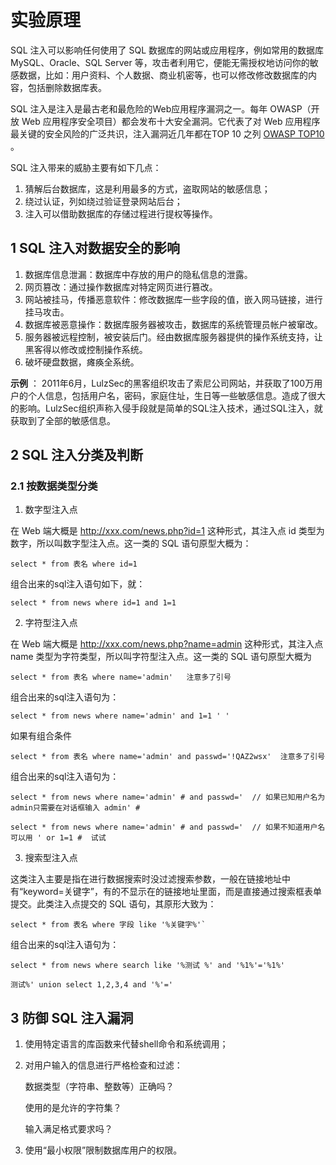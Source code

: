 # 实验原理

SQL 注入可以影响任何使用了 SQL 数据库的网站或应用程序，例如常用的数据库 MySQL、Oracle、SQL Server 等，攻击者利用它，便能无需授权地访问你的敏感数据，比如：用户资料、个人数据、商业机密等，也可以修改修改数据库的内容，包括删除数据库表。

SQL 注入是注入是最古老和最危险的Web应用程序漏洞之一。每年 OWASP（开放 Web 应用程序安全项目）都会发布十大安全漏洞。它代表了对 Web 应用程序最关键的安全风险的广泛共识，注入漏洞近几年都在TOP 10 之列 [OWASP TOP10](https://owasp.org/www-project-top-ten/) 。

SQL 注入带来的威胁主要有如下几点：

1. 猜解后台数据库，这是利用最多的方式，盗取网站的敏感信息；
2. 绕过认证，列如绕过验证登录网站后台；
3. 注入可以借助数据库的存储过程进行提权等操作。

## 1 SQL 注入对数据安全的影响

1. 数据库信息泄漏：数据库中存放的用户的隐私信息的泄露。
2. 网页篡改：通过操作数据库对特定网页进行篡改。
3. 网站被挂马，传播恶意软件：修改数据库一些字段的值，嵌入网马链接，进行挂马攻击。
4. 数据库被恶意操作：数据库服务器被攻击，数据库的系统管理员帐户被窜改。
5. 服务器被远程控制，被安装后门。经由数据库服务器提供的操作系统支持，让黑客得以修改或控制操作系统。
6. 破坏硬盘数据，瘫痪全系统。

**示例** ： 2011年6月，LulzSec的黑客组织攻击了索尼公司网站，并获取了100万用户的个人信息，包括用户名，密码，家庭住址，生日等一些敏感信息。造成了很大的影响。LulzSec组织声称入侵手段就是简单的SQL注入技术，通过SQL注入，就获取到了全部的敏感信息。

## 2 SQL 注入分类及判断

### 2.1 按数据类型分类

1. 数字型注入点

​在 Web 端大概是 http://xxx.com/news.php?id=1 这种形式，其注入点 id 类型为数字，所以叫数字型注入点。这一类的 SQL 语句原型大概为：

```
select * from 表名 where id=1
```

组合出来的sql注入语句如下，就：

```
select * from news where id=1 and 1=1
```

2. 字符型注入点

在 Web 端大概是 http://xxx.com/news.php?name=admin 这种形式，其注入点 name 类型为字符类型，所以叫字符型注入点。这一类的 SQL 语句原型大概为

```
select * from 表名 where name='admin'   注意多了引号
```

组合出来的sql注入语句为：

```
select * from news where name='admin' and 1=1 ' '
```

如果有组合条件

```
select * from 表名 where name='admin' and passwd='!QAZ2wsx'  注意多了引号
```

组合出来的sql注入语句为：

```
select * from news where name='admin' # and passwd='  // 如果已知用户名为admin只需要在对话框输入 admin' #

select * from news where name='admin' # and passwd='  // 如果不知道用户名可以用 ' or 1=1 #  试试
```

3. 搜索型注入点

这类注入主要是指在进行数据搜索时没过滤搜索参数，一般在链接地址中有“keyword=关键字”，有的不显示在的链接地址里面，而是直接通过搜索框表单提交。此类注入点提交的 SQL 语句，其原形大致为：

```
select * from 表名 where 字段 like '%关键字%'`
```


组合出来的sql注入语句为：

```
select * from news where search like '%测试 %' and '%1%'='%1%'

测试%' union select 1,2,3,4 and '%'='
```

## 3 防御 SQL 注入漏洞

1. 使用特定语言的库函数来代替shell命令和系统调用；
2. 对用户输入的信息进行严格检查和过滤： 
   
   数据类型（字符串、整数等）正确吗？ 
   
   使用的是允许的字符集？ 
   
   输入满足格式要求吗？ 

3. 使用“最小权限”限制数据库用户的权限。
